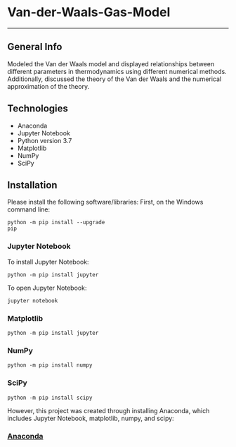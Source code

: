 # Van-der-Waals-Gas-Model
<hr>

## General Info
Modeled the Van der Waals model and displayed relationships between different parameters in thermodynamics using different numerical methods. Additionally, discussed the theory of the Van der Waals and the numerical approximation of the theory.

## Technologies
* Anaconda
* Jupyter Notebook
* Python version 3.7
* Matplotlib
* NumPy
* SciPy

## Installation
Please install the following software/libraries:
First, on the Windows command line:
<code><pre>python -m pip install --upgrade pip</pre></code>
### Jupyter Notebook
To install Jupyter Notebook:
<pre><code>python -m pip install jupyter
</pre></code>
To open Jupyter Notebook:
<pre><code>jupyter notebook
</pre></code>
### Matplotlib
<pre><code>python -m pip install jupyter
</pre></code>
### NumPy
<pre><code>python -m pip install numpy
</pre></code>
### SciPy
<pre><code>python -m pip install scipy
</pre></code>
However, this project was created through installing Anaconda, which includes Jupyter Notebook, matplotlib, numpy, and scipy:
### <a href="https://docs.anaconda.com/free/anaconda/getting-started/install/windows/">Anaconda</a>
